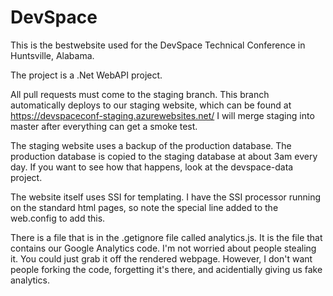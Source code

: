 # DevSpace
This is the bestwebsite used for the DevSpace Technical Conference in Huntsville, Alabama.

The project is a .Net WebAPI project.

All pull requests must come to the staging branch. This branch automatically deploys to our staging website, which can be found at https://devspaceconf-staging.azurewebsites.net/  I will merge staging into master after everything can get a smoke test.

The staging website uses a backup of the production database. The production database is copied to the staging database at about 3am every day. If you want to see how that happens, look at the devspace-data project.

The website itself uses SSI for templating. I have the SSI processor running on the standard html pages, so note the special line added to the web.config to add this.

There is a file that is in the .getignore file called analytics.js.  It is the file that contains our Google Analytics code. I'm not worried about people stealing it. You could just grab it off the rendered webpage. However, I don't want people forking the code, forgetting it's there, and acidentially giving us fake analytics.
